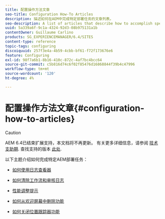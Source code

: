```yaml
---
title: 配置操作方法文章
seo-title: Configuration How-To Articles
description: 描述如何在AEM中完成特定部署任务的文章列表。
seo-description: A list of articles that describe how to accomplish specific deployment tasks in AEM.
uuid: 5a339a6f-9c1a-4324-92d3-08b975131a1b
contentOwner: Guillaume Carlino
products: SG_EXPERIENCEMANAGER/6.4/SITES
content-type: reference
topic-tags: configuring
discoiquuid: 257f3e4a-4b59-4cbb-bf61-f72f173676e6
feature: Configuring
exl-id: 98f7a6b1-8b16-410c-872c-4af7bc4bcc64
source-git-commit: c5b816d74c6f02f85476d16868844f39b4c47996
workflow-type: tm+mt
source-wordcount: '120'
ht-degree: 4%

---
```


# 配置操作方法文章{#configuration-how-to-articles}

>[!CAUTION]
>
>AEM 6.4已结束扩展支持，本文档将不再更新。 有关更多详细信息，请参阅 [技术支助期](https://helpx.adobe.com/cn/support/programs/eol-matrix.html). 查找支持的版本 [此处](https://experienceleague.adobe.com/docs/).

以下主题介绍如何完成特定AEM部署任务：

* [如何使用日志查看器](https://helpx.adobe.com/experience-manager/kb/logsviewer.html)
* [如何清除工作流和审核日志](https://helpx.adobe.com/experience-manager/kb/howtopurgewf.html)

* [性能调整提示](https://helpx.adobe.com/experience-manager/kb/performance-tuning-tips.html)
* [如何从欢迎屏幕中删除功能](/help/sites-developing/customizing-the-welcome-console.md)
* [如何关闭位置跟踪器功能](https://helpx.adobe.com/experience-manager/kb/turn-off-geolocation.html)
